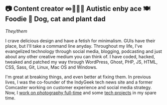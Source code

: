 ## 📷 Content creator  ∞🏳️‍🌈🖤 Autistic enby ace  🍽️ Foodie  🌺 Dog, cat and plant dad

*They/them* 

I crave delicious design and have a fetish for minimalism. GUIs have their place, but I'll take a command line anyday. Throughout my life, I've evangelized technology through social media, blogging, podcasting and just about any other creative medium you can think of. I have coded, hacked, tweaked and patched my way through WordPress, Ghost, PHP, JS, HTML, CSS, Sass, Git, Linux, Mac OS and Windows. 

I'm great at breaking things, and even better at fixing them. In previous lives, I was the co-founder of the IndyGeek tech news site and a former Comcaster working on customer experience and social media strategy. Now, I [work on photography full-time](https://mulberryphotowerx.com) and some [tech projects](https://github.com/Falc0n2k?tab=repositories) in my spare time.